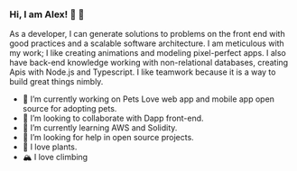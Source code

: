 ### Hi, I am Alex! 👋 🦄

As a developer, I can generate solutions to problems on the front end with good practices and a scalable software architecture. I am meticulous with my work; I like creating animations and modeling pixel-perfect apps. I also have back-end knowledge working with non-relational databases, creating Apis with Node.js and Typescript. I like teamwork because it is a way to build great things nimbly.

- 🔭 I’m currently working on Pets Love web app and mobile app open source for adopting pets.
- 👯 I’m looking to collaborate with Dapp front-end.
- 🌱 I’m currently learning AWS and Solidity.
- 🤔 I’m looking for help in open source projects.
- 🌱 I love plants.
- 🏔️ I love climbing

<!--
**alexrobaina/alexrobaina** is a ✨ _special_ ✨ repository because its `README.md` (this file) appears on your GitHub profile.

Here are some ideas to get you started:

- 🔭 I’m currently working on ...
- 🌱 I’m currently learning ...
- 👯 I’m looking to collaborate on ...
- 🤔 I’m looking for help with ...
- 💬 Ask me about ...
- 📫 How to reach me: ...
- 😄 Pronouns: ...
- ⚡ Fun fact: ...
-->
